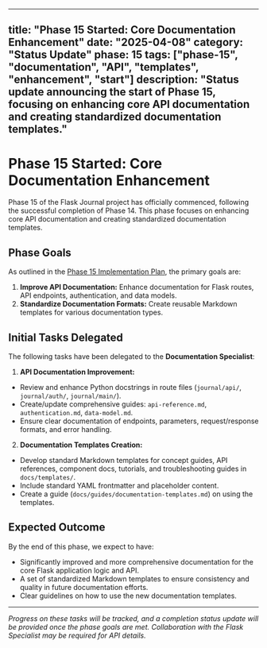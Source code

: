 ***

title: "Phase 15 Started: Core Documentation Enhancement"
date: "2025-04-08"
category: "Status Update"
phase: 15
tags: \["phase-15", "documentation", "API", "templates", "enhancement", "start"]
description: "Status update announcing the start of Phase 15, focusing on enhancing core API documentation and creating standardized documentation templates."
--------------------------------------------------------------------------------------------------------------------------------------------------------------

# Phase 15 Started: Core Documentation Enhancement

Phase 15 of the Flask Journal project has officially commenced, following the successful completion of Phase 14. This phase focuses on enhancing core API documentation and creating standardized documentation templates.

## Phase Goals

As outlined in the [Phase 15 Implementation Plan](@docs/implementation/15-phase-fifteen-core-documentation.md), the primary goals are:

1. **Improve API Documentation:** Enhance documentation for Flask routes, API endpoints, authentication, and data models.
2. **Standardize Documentation Formats:** Create reusable Markdown templates for various documentation types.

## Initial Tasks Delegated

The following tasks have been delegated to the **Documentation Specialist**:

1. **API Documentation Improvement:**

- Review and enhance Python docstrings in route files (`journal/api/`, `journal/auth/`, `journal/main/`).
- Create/update comprehensive guides: `api-reference.md`, `authentication.md`, `data-model.md`.
- Ensure clear documentation of endpoints, parameters, request/response formats, and error handling.

2. **Documentation Templates Creation:**

- Develop standard Markdown templates for concept guides, API references, component docs, tutorials, and troubleshooting guides in `docs/templates/`.
- Include standard YAML frontmatter and placeholder content.
- Create a guide (`docs/guides/documentation-templates.md`) on using the templates.

## Expected Outcome

By the end of this phase, we expect to have:

- Significantly improved and more comprehensive documentation for the core Flask application logic and API.
- A set of standardized Markdown templates to ensure consistency and quality in future documentation efforts.
- Clear guidelines on how to use the new documentation templates.

***

*Progress on these tasks will be tracked, and a completion status update will be provided once the phase goals are met. Collaboration with the Flask Specialist may be required for API details.*
